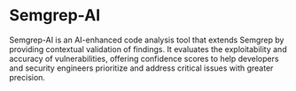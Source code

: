 # Semgrep-AI
Semgrep-AI is an AI-enhanced code analysis tool that extends Semgrep by providing contextual validation of findings. It evaluates the exploitability and accuracy of vulnerabilities, offering confidence scores to help developers and security engineers prioritize and address critical issues with greater precision.
